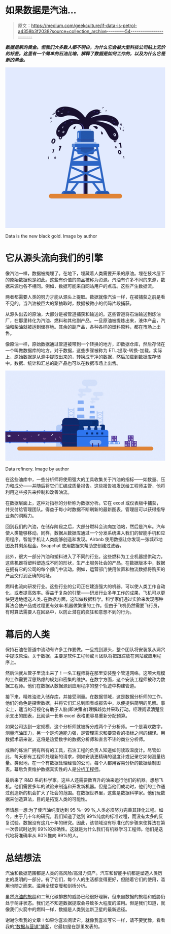 # 如果数据是汽油…

> 原文：<https://medium.com/geekculture/if-data-is-petrol-a4358b3f2038?source=collection_archive---------54----------------------->

***数据是新的黄金。但我们大多数人都不明白，为什么它会被大型科技公司贴上无价的标签。这里有一个简单的石油比喻，解释了数据是如何工作的，以及为什么它是新的黑金。***

![](img/760f9cc45ed3637b34af322caa39c41a.png)

Data is the new black gold. Image by author

# 它从源头流向我们的引擎

像汽油一样，数据被掩埋了。在地下，埋藏着人类需要开采的原油。埋在技术层下的原始数据也是如此。这些有价值的商品被称为资源。汽油有许多不同的来源，数据来源也各不相同。例如，数据可能来自网站用户的点击。这些产生数据流。

两者都需要人类的努力才能从源头上提取。数据就像汽油一样，在被捕获之前是看不见的。当汽油被巨大的泵抽取时，数据被微小的代码片段捕获。

从源头出去的原油，大部分是被管道捕获和输送的。这些管道将石油输送到炼油厂，在那里转化为汽油、燃料和其他副产品。一旦原油被提炼出来，液体产品，汽油和柴油就被运到储存地。其余的副产品，各种各样的塑料原料，都在市场上出售。

像原油一样，原始数据通过管道被带到一个转换的地方，即数据仓库，然后存储在一个叫做数据库的地方。对于数据，这些步骤被称为 ETL:提取-转换-加载。实际上，原始数据是从源中提取出来的，转换成干净的数据，然后加载到数据库存储中。数据、统计和汇总的副产品也可以在数据市场上出售。

![](img/ee6aeedfe06cde61e9a79feaeeb42a46.png)

Data refinery. Image by author

在这些油库中，一些分析师将使用强大的工具收集关于汽油的指标——如数量、压力和成分——并随后将它们汇编成质量报告。这些报告被发送给工程师主管，他将利用这些报告来控制和改善油流。

在数据层面上，这种对指标的分析称为数据分析。它在 excel 或仪表板中捕获，并交付给管理团队。得益于每小时数据不断刷新的最新图表，管理层可以获得指导业务的洞察力。

回到我们的汽油，在储存阶段之后，大部分燃料会流向加油站，然后是汽车。汽车使人类能够移动。同样，数据从数据库通过一个分发系统进入我们的智能手机和应用程序。智能手机让人类能够创造和发现。Airbnb 使用数据让你发现一张城市地图及其剩余租金。Snapchat 使用数据来帮助您创建过滤器。

此外，很大一部分汽油和塑料进入了不同的行业。这些燃料为工业机器提供动力，这些机器将塑料塑造成不同的形状，生产出服务社会的产品。在数据版本中，数据在拥有它的公司的每个部门中流动。例如，运营部门使用位置和物流数据将购买的产品交付到正确的地址。

燃料也流向研发行业。这些行业的公司正在建造强大的机器，可以使人类工作自动化，或者提高效率。得益于复杂的引擎——研发行业多年工作的成果，飞机可以更快更远地运送人类..在数据方面，这叫做数据科学。科学家们通过实验来发现哪种算法会使产品或过程更有效率:机器做繁重的工作。但由于飞机仍然需要飞行员，有时算法需要人在回路中，以防止潜在的疯狂和意想不到的行为。

# 幕后的人类

保持石油在管道中流动有许多工作要做。一旦找到源头，整个团队将安装泵从洞穴中提取原油。关于数据，主要是软件工程师或 it 团队将把跟踪放在网站或应用程序上。

然后油就从管子里流出来了！一名工程师将在那里安装整个管道网络。这项大规模的工作需要深思熟虑的规划和密集的维护。在数字方面，这个安装工程师被称为数据工程师。他们在数据从数据源到应用程序的整个轨迹中构建管道。

接下来，精炼油进入储存库，并接受测量。在数据领域，这是数据分析师的工作。他们的角色是探索数据，并将它们汇总到图表或报告中，以便提供简明的见解。事实上，适当的可视化有助于人脑(即决策者)理解趋势并采取行动。经理阅读清楚显示支出的图表，比阅读一长串 excel 表格更容易重新分配预算。

如果公司达到一定规模，这个分析师就被拆分成两个子分析师。一个是喜欢数字，测量汽油压力，另一个是沟通能力强，是管理需求和要查看的指标之间的翻译。用数据术语来说，这将是热爱数字的数据分析师和直言不讳的商业分析师。

成熟的炼油厂拥有所有的工具，石油工程的负责人知道如何读取温度计。尽管如此，每天都有工程师处理新的请求，例如安装更精确的温度计或记录它如何测量热量。类似地，在一个有数据处理经验的公司，每个人都用容易分析的数据绘制图表。幕后负责维护数据真实性的人是[分析工程师](https://blog.getdbt.com/what-is-an-analytics-engineer/)。

最后来了 R&D 系的科学家。这些人还需要数百升的油来运行他们的机器。想想飞机。他们需要多年的试验来制造和开发新机器。但是当他们成功时，他们的工作通过创造新的机会扩大了社会的范围。在数据世界里，这些是数据科学家。他们玩数据来创造算法，目的是拓宽人类的可能性。

但请想一想:为了使汽油纯度达到 95 %- 99 %,人类必须努力完善其转化过程。如今，由于几十年的研究，我们知道了达到 99%纯度的标准过程，而没有太多的反复试验。数据没有这几十年的研究。因此，该领域没有标准化的步骤来使算法在第一次尝试时达到 99%的准确性。这就是为什么我们有机器学习工程师。他们是迭代地将准确率从 80%推向 99%的人。

# 总结想法

汽油和数据范围都是人类的高风险/高潜力资产。汽车和智能手机都是塑造人类历史的发明的一部分。有了它们，每个人的生活都变得更好，但随着它们的使用，滥用也随之而来。滥用全球变暖和剑桥分析。

虽然[汽油的旅程](https://www.esso.ca/en-ca/fuel-journey)和二氧化碳排放的威胁已经很好理解，但来自数据的旅程和威胁仍处于萌芽状态。我们还不知道数据提取会导致多大程度的滥用。但是我们知道，就像我们火箭中的燃料一样，数据是人类到达新卫星的最新途径。

谢谢你看我的文章！如果你喜欢阅读它，就像我喜欢写它一样，请不要犹豫，看看我的[“数据与营销”博客](https://arthurmoreau.com)，它最初是在那里发表的。